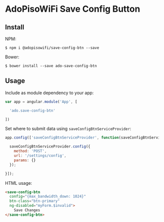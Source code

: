 # AdoPisoWiFi Save Config Button

## Install

NPM:
```shell
$ npm i @adopisowifi/save-config-btn --save

```
Bower:
```shell
$ bower install --save ado-save-config-btn

```

## Usage

Include as module dependency to your app:
```javascript
var app = angular.module('App', [

  'ado.save-config-btn'

])
```

Set where to submit data using `saveConfigBtnServiceProvider`:
```javascript
app.config(['saveConfigBtnServiceProvider', function(saveConfigBtnServiceProvider) {

  saveConfigBtnServiceProvider.config({
    method: 'POST',
    url: '/settings/config',
    params: {}
  });

}]);

```

HTML usage:
```html
<save-config-btn
  config="{max_bandwidth_down: 1024}"
  btn-class="btn-primary"
  ng-disabled="myForm.$invalid">
    Save Changes
</save-config-btn>

```
